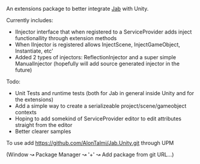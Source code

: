 An extensions package to better integrate [Jab](https://github.com/pakrym/jab) with Unity.

Currently includes:
 - IInjector interface that when registered to a ServiceProvider adds inject functionallity through extension methods
 - When IInjector is registered allows InjectScene, InjectGameObject, Instantiate, etc'
 - Added 2 types of injectors: ReflectionInjector and a super simple ManualInjector (hopefully will add source generated injector in the future)

Todo:
  - Unit Tests and runtime tests (both for Jab in general inside Unity and for the extensions)
  - Add a simple way to create a serializeable project/scene/gameobject contexts
  - Hoping to add somekind of ServiceProvider editor to edit attributes straight from the editor
  - Better clearer samples
    


To use add https://github.com/AlonTalmi/Jab.Unity.git through UPM

(Window ↝ Package Manager ↝ '+' ↝ Add package from git URL...)
